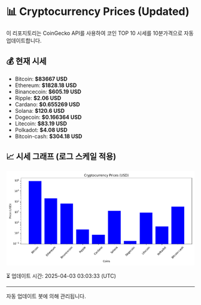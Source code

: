 
# 📊 Cryptocurrency Prices (Updated)

이 리포지토리는 CoinGecko API를 사용하여 코인 TOP 10 시세를 10분가격으로 자동 업데이트합니다.

## 💰 현재 시세
- Bitcoin: **$83667 USD**
- Ethereum: **$1828.18 USD**
- Binancecoin: **$605.19 USD**
- Ripple: **$2.06 USD**
- Cardano: **$0.655269 USD**
- Solana: **$120.6 USD**
- Dogecoin: **$0.166364 USD**
- Litecoin: **$83.19 USD**
- Polkadot: **$4.08 USD**
- Bitcoin-cash: **$304.18 USD**

## 📈 시세 그래프 (로그 스케일 적용)
![Crypto Prices](crypto_prices.png)

⏳ 업데이트 시간: 2025-04-03 03:03:33 (UTC)

---
자동 업데이트 봇에 의해 관리됩니다.
